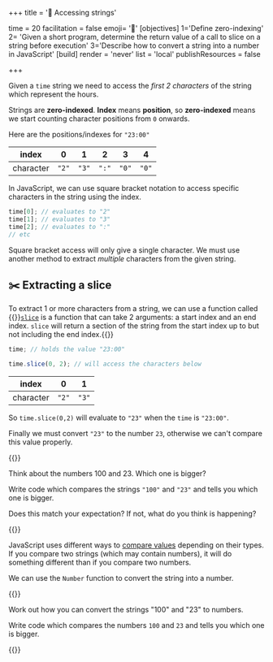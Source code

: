 +++
title = '🧶 Accessing strings'

time = 20
facilitation = false
emoji= '🧩'
[objectives]
 1='Define zero-indexing'
 2= 'Given a short program, determine the return value of a call to slice on a string before execution'
 3='Describe how to convert a string into a number in JavaScript'
[build]
  render = 'never'
  list = 'local'
  publishResources = false

+++

Given a `time` string we need to access the _first 2 characters_ of the string which represent the hours.

Strings are **zero-indexed**.
**Index** means **position**, so **zero-indexed** means we start counting character positions from `0` onwards.

Here are the positions/indexes for `"23:00"`

|   index   |   0   |   1   | 2     | 3     | 4     |
| :-------: | :---: | :---: | ----- | ----- | ----- |
| character | `"2"` | `"3"` | `":"` | `"0"` | `"0"` |

In JavaScript, we can use square bracket notation to access specific characters in the string using the index.

```js
time[0]; // evaluates to "2"
time[1]; // evaluates to "3"
time[2]; // evaluates to ":"
// etc
```

Square bracket access will only give a single character. We must use another method to extract _multiple_ characters from the given string.

## ✂️ Extracting a slice

To extract 1 or more characters from a string, we can use a function called {{<tooltip title="slice ">}}[`slice`](https://developer.mozilla.org/en-US/docs/Web/JavaScript/Reference/Global_Objects/String/slice) is a function that can take 2 arguments: a start index and an end index. `slice` will return a section of the string from the start index up to but not including the end index.{{</tooltip>}}

```js
time; // holds the value "23:00"
```

```js
time.slice(0, 2); // will access the characters below
```

|   index   |   0   |   1   |
| :-------: | :---: | :---: |
| character | `"2"` | `"3"` |

So `time.slice(0,2)` will evaluate to `"23"` when the `time` is `"23:00"`.

Finally we must convert `"23"` to the number `23`, otherwise we can't compare this value properly.

{{<note type="exercise">}}

Think about the numbers 100 and 23. Which one is bigger?

Write code which compares the strings `"100"` and `"23"` and tells you which one is bigger.

Does this match your expectation? If not, what do you think is happening?

{{</note>}}

JavaScript uses different ways to [compare values](https://developer.mozilla.org/en-US/docs/Web/JavaScript/Equality_comparisons_and_sameness) depending on their types. If you compare two strings (which may contain numbers), it will do something different than if you compare two numbers.

We can use the `Number` function to convert the string into a number.

{{<note type="exercise">}}

Work out how you can convert the strings "100" and "23" to numbers.

Write code which compares the numbers `100` and `23` and tells you which one is bigger.

{{</note>}}
